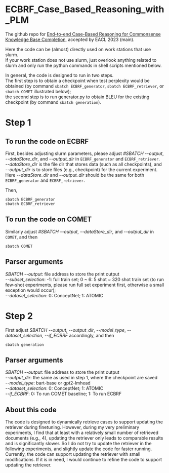 # ECBRF_Case_Based_Reasoning_with_PLM
The github repo for [End-to-end Case-Based Reasoning for Commonsense Knowledge Base Completion](http://sentic.net/commonsense-knowledge-base-completion.pdf), accepted by EACL 2023 (main).

Here the code can be (almost) directly used on work stations that use slurm.  
If your work station does not use slurm, just overlook anything related to slurm and only run the python commands in shell scripts mentioned below.

In general, the code is designed to run in two steps.  
The first step is to obtain a checkpoint when test perplexity would be obtained (by command ```sbatch ECBRF_generator```, ```sbatch ECBRF_retriever```, or ```sbatch COMET``` illustrated below);  
the second step is to run generator.py to obtain BLEU for the existing checkpoint (by command ```sbatch generation```).

# Step 1

## To run the code on ECBRF

First, besides adjusting slurm parameters, please adjust *#SBATCH --output*, *--dataStore_dir*, and *--output_dir* in ```ECBRF_generator``` and ```ECBRF_retriever```.  
*--dataStore_dir* is the file dir that stores data (such as all checkpoints), and *--output_dir* is to store files (e.g., checkpoint) for the current experiment.  
Here *--dataStore_dir* and *--output_dir* should be the same for both ```ECBRF_generator``` and ```ECBRF_retriever```.

Then, 

```sbatch ECBRF_generator```  
```sbatch ECBRF_retriever```  

## To run the code on COMET

Similarly adjust *#SBATCH --output*, *--dataStore_dir*, and *--output_dir* in ```COMET```, and then 

```sbatch COMET```

## Parser arguments

*SBATCH --output*: file address to store the print output  
*--subset_selection*: -1: full train set; 0 ~ 6: 5 shot ~ 320 shot train set (to run few-shot experiments, please run full set experiment first, otherwise a small exception would occur);  
*--dataset_selection*: 0: ConceptNet; 1: ATOMIC

# Step 2

First adjust *SBATCH --output*, *--output_dir*, *--model_type*, *--dataset_selection*, *--if_ECBRF* accordingly, and then 

```sbatch generation```

## Parser arguments

*SBATCH --output*: file address to store the print output  
*--output_dir*: the same as used in step 1, where the checkpoint are saved  
*--model_type*: bart-base or gpt2-lmhead  
*--dataset_selection*: 0: ConceptNet; 1: ATOMIC  
*--if_ECBRF*: 0: To run COMET baseline; 1: To run ECBRF  


## About this code

The code is designed to dynamically retrieve cases to support updating the retriever during finetuning. However, during my very preliminary experiments, I find that at least with a relatively small number of retrieved documents (e.g., 4), updating the retriever only leads to comparable results and is significantly slower. So I do not try to update the retriever in the following experiments, and slightly update the code for faster running. Currently, the code can support updating the retriever with small modifications. If it is in need, I would continue to refine the code to support updating the retriever.


<!-- ## About this paper

The main experiments of this paper that can show the effectiveness of ECBRF were first obtained at the end of 2020. Later I decided to enable it with dynamic retrieval to also update the retriever, which took me much time since I wrote it from scratch and did not use existing packages for the retriever. If this paper could be published earlier, it might have made more contributions to the field.  
We appreciate the reviewers and meta-reviewer for this paper in EACL 2023, who recognize the contribution of this paper. -->
